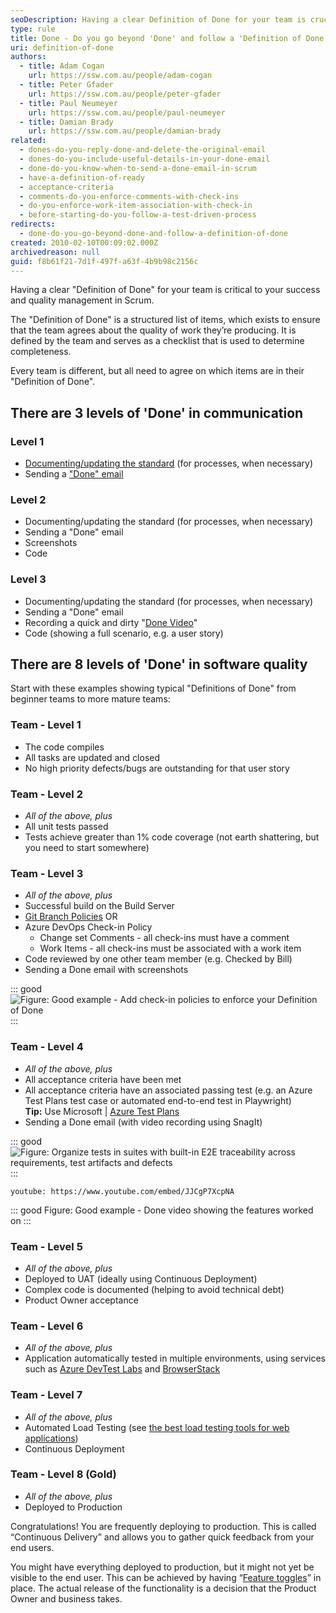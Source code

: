 ```yaml
---
seoDescription: Having a clear Definition of Done for your team is crucial to ensure quality management and success in Scrum.
type: rule
title: Done - Do you go beyond 'Done' and follow a 'Definition of Done'?
uri: definition-of-done
authors:
  - title: Adam Cogan
    url: https://ssw.com.au/people/adam-cogan
  - title: Peter Gfader
    url: https://ssw.com.au/people/peter-gfader
  - title: Paul Neumeyer
    url: https://ssw.com.au/people/paul-neumeyer
  - title: Damian Brady
    url: https://ssw.com.au/people/damian-brady
related:
  - dones-do-you-reply-done-and-delete-the-original-email
  - dones-do-you-include-useful-details-in-your-done-email
  - done-do-you-know-when-to-send-a-done-email-in-scrum
  - have-a-definition-of-ready
  - acceptance-criteria
  - comments-do-you-enforce-comments-with-check-ins
  - do-you-enforce-work-item-association-with-check-in
  - before-starting-do-you-follow-a-test-driven-process
redirects:
  - done-do-you-go-beyond-done-and-follow-a-definition-of-done
created: 2010-02-10T00:09:02.000Z
archivedreason: null
guid: f8b61f21-7d1f-497f-a63f-4b9b98c2156c
---
```


Having a clear "Definition of Done" for your team is critical to your success and quality management in Scrum.

The "Definition of Done" is a structured list of items, which exists to ensure that the team agrees about the quality of work they’re producing. It is defined by the team and serves as a checklist that is used to determine completeness.

Every team is different, but all need to agree on which items are in their "Definition of Done".

<!--endintro-->

## There are 3 levels of 'Done' in communication

### Level 1

* [Documenting/updating the standard](/document-the-job) (for processes, when necessary)
* Sending a ["Done" email](/dones-do-you-reply-done-and-delete-the-original-email)

### Level 2

* Documenting/updating the standard (for processes, when necessary)
* Sending a "Done" email
* Screenshots
* Code

### Level 3

* Documenting/updating the standard (for processes, when necessary)
* Sending a "Done" email
* Recording a quick and dirty "[Done Video](/record-a-quick-and-dirty-done-video)"
* Code (showing a full scenario, e.g. a user story)

## There are 8 levels of 'Done' in software quality

Start with these examples showing typical "Definitions of Done" from beginner teams to more mature teams:

### Team - Level 1

* The code compiles
* All tasks are updated and closed
* No high priority defects/bugs are outstanding for that user story

### Team - Level 2

* _All of the above, plus_
* All unit tests passed
* Tests achieve greater than 1% code coverage (not earth shattering, but you need to start somewhere)

### Team - Level 3

* _All of the above, plus_
* Successful build on the Build Server
* [Git Branch Policies](/protect-your-master-branch) OR
* Azure DevOps Check-in Policy
  * Change set Comments - all check-ins must have a comment
  * Work Items - all check-ins must be associated with a work item
* Code reviewed by one other team member (e.g. Checked by Bill)
* Sending a Done email with screenshots

::: good  
![Figure: Good example - Add check-in policies to enforce your Definition of Done](CheckinPolicy.jpg)  
:::

### Team - Level 4

* _All of the above, plus_
* All acceptance criteria have been met
* All acceptance criteria have an associated passing test (e.g. an Azure Test Plans test case or automated end-to-end test in Playwright)  
  **Tip:** Use Microsoft | [Azure Test Plans](https://docs.microsoft.com/en-us/azure/devops/organizations/billing/buy-access-tfs-test-hub?view=azure-devops-2020#buy-monthly-access-to-azure-test-plans&WT.mc_id=AZ-MVP-33518)
* Sending a Done email (with video recording using SnagIt)

::: good  
![Figure: Organize tests in suites with built-in E2E traceability across requirements, test artifacts and defects](TestPlanning-1.png)  
:::

`youtube: https://www.youtube.com/embed/JJCgP7XcpNA`

::: good
Figure: Good example - Done video showing the features worked on
:::

### Team - Level 5

* _All of the above, plus_
* Deployed to UAT (ideally using Continuous Deployment)
* Complex code is documented (helping to avoid technical debt)
* Product Owner acceptance

### Team - Level 6

* _All of the above, plus_
* Application automatically tested in multiple environments, using services such as [Azure DevTest Labs](https://docs.microsoft.com/en-us/azure/devtest-labs/devtest-lab-overview?WT.mc_id=AZ-MVP-33518) and [BrowserStack](https://www.browserstack.com/)

### Team - Level 7

* _All of the above, plus_
* Automated Load Testing (see [the best load testing tools for web applications](/the-best-load-testing-tools-for-web-applications))
* Continuous Deployment

### Team - Level 8 (Gold)

* _All of the above, plus_
* Deployed to Production

Congratulations! You are frequently deploying to production. This is called “Continuous Delivery” and allows you to gather quick feedback from your end users.

You might have everything deployed to production, but it might not yet be visible to the end user. This can be achieved by having “[Feature toggles](https://martinfowler.com/bliki/FeatureToggle.html)” in place. The actual release of the functionality is a decision that the Product Owner and business takes.
